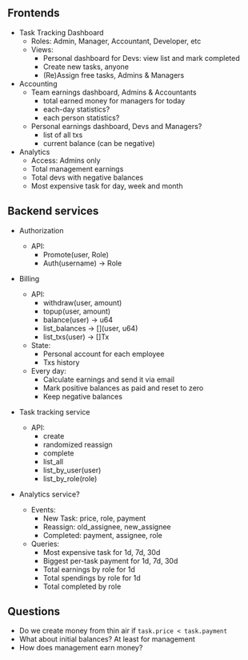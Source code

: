 ## Frontends
- Task Tracking Dashboard
    - Roles: Admin, Manager, Accountant, Developer, etc
    - Views:
        - Personal dashboard for Devs: view list and mark completed
        - Create new tasks, anyone
        - (Re)Assign free tasks, Admins & Managers
- Accounting
    - Team earnings dashboard, Admins & Accountants
        - total earned money for managers for today
        - each-day statistics?
        - each person statistics?
    - Personal earnings dashboard, Devs and Managers?
        - list of all txs
        - current balance (can be negative)
- Analytics
    - Access: Admins only
    - Total management earnings
    - Total devs with negative balances
    - Most expensive task for day, week and month

## Backend services
- Authorization
    - API:
        - Promote(user, Role)
        - Auth(username) -> Role

- Billing
    - API:
        - withdraw(user, amount)
        - topup(user, amount)
        - balance(user) -> u64
        - list_balances -> [](user, u64)
        - list_txs(user) -> []Tx
    - State:
        - Personal account for each employee
        - Txs history
    - Every day:
        - Calculate earnings and send it via email
        - Mark positive balances as paid and reset to zero
        - Keep negative balances

- Task tracking service
    - API:
        - create
        - randomized reassign
        - complete
        - list_all
        - list_by_user(user)
        - list_by_role(role)

- Analytics service?
    - Events:
        - New Task: price, role, payment
        - Reassign: old_assignee, new_assignee
        - Completed: payment, assignee, role
    - Queries:
        - Most expensive task for 1d, 7d, 30d
        - Biggest per-task payment for 1d, 7d, 30d
        - Total earnings by role for 1d
        - Total spendings by role for 1d
        - Total completed by role

## Questions
- Do we create money from thin air if `task.price < task.payment`
- What about initial balances? At least for management
- How does management earn money?
